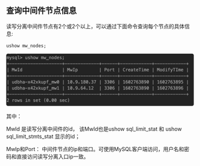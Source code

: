 ## 查询中间件节点信息


读写分离中间件节点有2个或2个以上，可以通过下面命令查询每个节点的具体信息:
```
ushow mw_nodes;
```

![image](/images/rwnodes20201019.png)

其中：

MwId 是读写分离中间件的id， 该MwId也是ushow sql_limit_stat 和 ushow sql_limit_stmts_stat 显示的id；

MwIp和Port： 中间件节点的ip和端口。可使用MySQL客户端访问，用户名和密码和直接访问读写分离入口ip一致。
